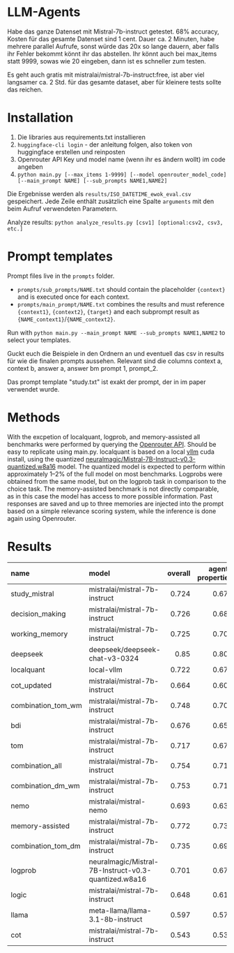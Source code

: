 # LLM-Agents

Habe das ganze Datenset mit Mistral-7b-instruct getestet. 68% accuracy, Kosten für das gesamte Datenset sind 1 cent. Dauer ca. 2 Minuten, habe mehrere parallel Aufrufe, sonst würde das 20x so lange dauern, aber falls ihr Fehler bekommt könnt ihr das abstellen. Ihr könnt auch bei max_items statt 9999, sowas wie 20 eingeben, dann ist es schneller zum testen. 

Es geht auch gratis mit mistralai/mistral-7b-instruct:free, ist aber viel langsamer ca. 2 Std. für das gesamte dataset, aber für kleinere tests sollte das reichen.


# Installation

1. Die libraries aus requirements.txt installieren
2. `huggingface-cli login` - der anleitung folgen, also token von huggingface erstellen und reinposten
3. Openrouter API Key und model name (wenn ihr es ändern wollt) im code angeben
4. `python main.py [--max_items 1-9999] [--model openrouter_model_code] [--main_prompt NAME] [--sub_prompts NAME1,NAME2]`

Die Ergebnisse werden als `results/ISO_DATETIME_ewok_eval.csv` gespeichert. Jede Zeile enthält zusätzlich eine Spalte `arguments` mit den beim Aufruf verwendeten Parametern.

Analyze results:
`python analyze_results.py [csv1] [optional:csv2, csv3, etc.]`


# Prompt templates
Prompt files live in the `prompts` folder.

- `prompts/sub_prompts/NAME.txt` should contain the placeholder `{context}` and is executed once for each context.
- `prompts/main_prompt/NAME.txt` combines the results and must reference `{context1}`, `{context2}`, `{target}` and each subprompt result as `{NAME_context1}`/`{NAME_context2}`.

Run with `python main.py --main_prompt NAME --sub_prompts NAME1,NAME2` to select your templates.

Guckt euch die Beispiele in den Ordnern an und eventuell das csv in results für wie die finalen prompts aussehen.
Relevant sind die columns context a, context b, answer a, answer bm prompt 1, prompt_2.

Das prompt template "study.txt" ist exakt der prompt, der in im paper verwendet wurde.

# Methods
With the excpetion of localquant, logprob, and memory-assisted all benchmarks were performed by querying the [Openrouter API](https://openrouter.ai/). Should be easy to replicate using main.py.
localquant is based on a local [vllm](https://github.com/vllm-project/vllm) cuda install, using the quantized [neuralmagic/Mistral-7B-Instruct-v0.3-quantized.w8a16](https://huggingface.co/RedHatAI/Mistral-7B-Instruct-v0.3-quantized.w8a16) model. The quantized model is expected to perform within approximately 1–2% of the full model on most benchmarks. Logprobs were obtained from the same model, but on the logprob task in comparison to the choice task. The memory-assisted benchmark is not directly comparable, as in this case the model has access to more possible information. Past responses are saved and up to three memories are injected into the prompt based on a simple relevance scoring system, while the inference is done again using Openrouter.

# Results
| name               | model                                                |   overall |   agent-properties |   social-interactions |   social-properties |
|:-------------------|:-----------------------------------------------------|----------:|-------------------:|----------------------:|--------------------:|
| study_mistral      | mistralai/mistral-7b-instruct                        |     0.724 |              0.675 |                 0.826 |               0.927 |
| decision_making    | mistralai/mistral-7b-instruct                        |     0.726 |              0.688 |                 0.794 |               0.892 |
| working_memory     | mistralai/mistral-7b-instruct                        |     0.725 |              0.701 |                 0.82  |               0.781 |
| deepseek           | deepseek/deepseek-chat-v3-0324                       |     0.85  |              0.803 |                 0.994 |               1     |
| localquant         | local-vllm                                           |     0.722 |              0.679 |                 0.806 |               0.903 |
| cot_updated        | mistralai/mistral-7b-instruct                        |     0.664 |              0.602 |                 0.834 |               0.876 |
| combination_tom_wm | mistralai/mistral-7b-instruct                        |     0.748 |              0.709 |                 0.877 |               0.865 |
| bdi                | mistralai/mistral-7b-instruct                        |     0.676 |              0.651 |                 0.78  |               0.727 |
| tom                | mistralai/mistral-7b-instruct                        |     0.717 |              0.678 |                 0.843 |               0.832 |
| combination_all    | mistralai/mistral-7b-instruct                        |     0.754 |              0.717 |                 0.857 |               0.884 |
| combination_dm_wm  | mistralai/mistral-7b-instruct                        |     0.753 |              0.716 |                 0.86  |               0.876 |
| nemo               | mistralai/mistral-nemo                               |     0.693 |              0.631 |                 0.863 |               0.905 |
| memory-assisted    | mistralai/mistral-7b-instruct                        |     0.772 |              0.733 |                 0.894 |               0.895 |
| combination_tom_dm | mistralai/mistral-7b-instruct                        |     0.735 |              0.696 |                 0.854 |               0.859 |
| logprob            | neuralmagic/Mistral-7B-Instruct-v0.3-quantized.w8a16 |     0.701 |              0.679 |                 0.774 |               0.759 |
| logic              | mistralai/mistral-7b-instruct                        |     0.648 |              0.613 |                 0.737 |               0.773 |
| llama              | meta-llama/llama-3.1-8b-instruct                     |     0.597 |              0.571 |                 0.594 |               0.759 |
| cot                | mistralai/mistral-7b-instruct                        |     0.543 |              0.533 |                 0.551 |               0.592 |

